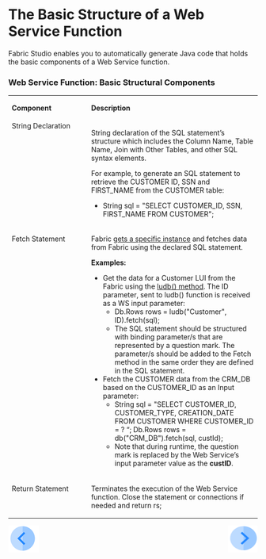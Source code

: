 # The Basic Structure of a Web Service Function

Fabric Studio enables you to automatically generate Java code that holds the basic components of a Web Service function. 

### Web Service Function: Basic Structural Components 

<table width="900pxl">
<tbody>
<tr>
<td valign="top" width="300pxl">
<p><strong>Component</strong></p>
</td>
<td valign="top" width="600pxl">
<p><strong>Description</strong></p>
</td>
</tr>
<tr>
<td valign="top" width="300pxl">String Declaration</td>
<td valign="top" width="600pxl">
<p>String declaration of the SQL statement&rsquo;s structure which includes the Column Name, Table Name, Join with Other Tables, and other SQL syntax elements.</p>
<p>For example, to generate an SQL statement to retrieve the CUSTOMER ID, SSN and FIRST_NAME from the CUSTOMER table:</p>
<ul>
<li>String sql = "SELECT CUSTOMER_ID, SSN, FIRST_NAME FROM CUSTOMER";</li>
</ul>
</td>
</tr>
<tr>
<td width="300pxl" valign="top">
<p>Fetch Statement</p>
</td>
<td width="600pxl" valign="top">
<p>Fabric <a href="/articles/02_fabric_architecture/04_fabric_commands.md#get-lui-commands">gets a specific instance</a> and fetches data from Fabric using the declared SQL statement.</p>
<p><strong>Examples:</strong></p>
<ul>
<li>Get the data for a Customer LUI from the Fabric using the <a href="/articles/05_DB_interfaces/09_fabric_API_for_DB_interfaces.md#connect-to-the-local-fabric-using-a-web-service&quot;">ludb() method</a>. The ID parameter, sent to ludb() function is received as a WS input parameter:
<ul>
<li>Db.Rows rows = ludb("Customer", ID).fetch(sql);&nbsp;</li>
<li>The SQL statement should be structured with binding parameter/s that are represented by a question mark. The parameter/s should be added to the Fetch method in the same order they are defined in the SQL statement.</li>
</ul>
</li>
<li>Fetch the CUSTOMER data from the CRM_DB based on the CUSTOMER_ID as an Input parameter:
<ul>
<li>String sql = "SELECT CUSTOMER_ID, CUSTOMER_TYPE, CREATION_DATE FROM CUSTOMER WHERE CUSTOMER_ID = ? &ldquo;; Db.Rows rows = db("CRM_DB").fetch(sql, custId);</li>
<li>Note that during runtime, the question mark is replaced by the Web Service&rsquo;s input parameter value as the&nbsp;<strong>custID</strong>.</li>
</ul>
</li>
</ul>
</td>
</tr>
<tr>
 <td width="300pxl" valign="top">
 <p>Return Statement</p>
 </td>
<td width="600pxl" valign="top">
  <p>Terminates the execution of the Web Service function. Close the statement or connections if needed and return rs;</p>
 </td>
</tr>
</tbody>
</table>



[![Previous](/articles/images/Previous.png)](/articles/15_web_services/03_create_a_web_service.md)[<img align="right" width="60" height="54" src="/articles/images/Next.png">](/articles/15_web_services/05_edit_web_service_code.md)

